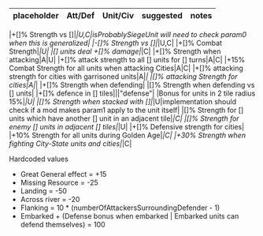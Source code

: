 
|placeholder|Att/Def|Unit/Civ|suggested|notes|
|-----------|-------|--------|---------|-----|

|+[]% Strength vs []|*|U,C|isProbablySiegeUnit will need to check param0 when this is generalized|
|-[]% Strength vs []|*|U,C|
|+[]% Combat Strength|*|U|
|[] units deal +[]% damage|*|C|
|+[]% Strength when attacking|A|U|
|+[]% attack strength to all [] units for [] turns|A|C|
|+15% Combat Strength for all units when attacking Cities|A|C|
|+[]% attacking strength for cities with garrisoned units|A|*|
|[]% attacking Strength for cities|A|*|
|+[]% Strength when defending|
|[]% Strength when defending vs [] units|
|+[]% defence in [] tiles|||"defense"|
|Bonus for units in 2 tile radius 15%|*|U|
|[]% Strength when stacked with []|*|U|implementation should check if a mod makes param1 apply to the unit itself|
|[]% Strength for [] units which have another [] unit in an adjacent tile|*|C|
|[]% Strength for enemy [] units in adjacent [] tiles|*|U|
|+[]% Defensive strength for cities|
|+10% Strength for all units during Golden Age|*|C|
|+30% Strength when fighting City-State units and cities|*|C|

Hardcoded values
- Great General effect = +15
- Missing Resource = -25
- Landing = -50
- Across river = -20
- Flanking = 10 * (numberOfAttackersSurroundingDefender - 1)
- Embarked + (Defense bonus when embarked | Embarked units can defend themselves) = 100
